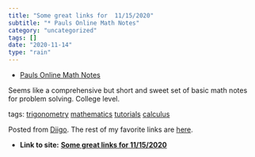 ```yaml
---
title: "Some great links for  11/15/2020"
subtitle: "* Pauls Online Math Notes"
category: "uncategorized"
tags: []
date: "2020-11-14"
type: "rain"
---
```

* [Pauls Online Math Notes](<https://tutorial.math.lamar.edu>)

Seems like a comprehensive but short and sweet set of basic math notes for
problem solving. College level.

tags: [trigonometry](<https://www.diigo.com/user/pitosalas/trigonometry>)
[mathematics](<https://www.diigo.com/user/pitosalas/mathematics>)
[tutorials](<https://www.diigo.com/user/pitosalas/tutorials>)
[calculus](<https://www.diigo.com/user/pitosalas/calculus>)

Posted from [Diigo](<https://www.diigo.com>). The rest of my favorite links
are [here](<https://www.diigo.com/user/pitosalas>).


* **Link to site:** **[Some great links for  11/15/2020](None)**